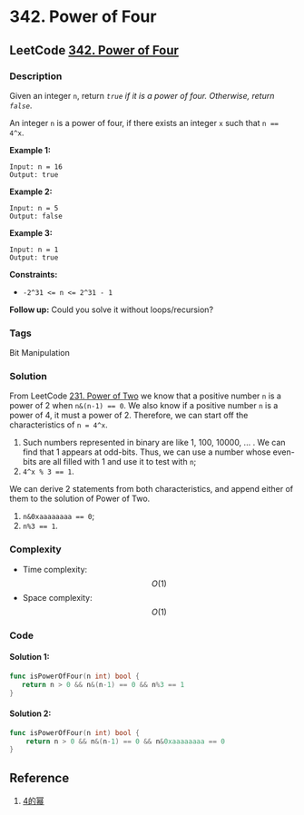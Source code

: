 # 342. Power of Four

## LeetCode [342. Power of Four](https://leetcode-cn.com/problems/power-of-four/)

### Description

Given an integer `n`, return _`true` if it is a power of four. Otherwise, return `false`_.

An integer `n` is a power of four, if there exists an integer `x` such that `n == 4^x`.

**Example 1:**

```text
Input: n = 16
Output: true
```

**Example 2:**

```text
Input: n = 5
Output: false
```

**Example 3:**

```text
Input: n = 1
Output: true
```

**Constraints:**

* `-2^31 <= n <= 2^31 - 1`

**Follow up:** Could you solve it without loops/recursion?

### Tags

Bit Manipulation

### Solution

From LeetCode [231. Power of Two](231.-power-of-two.md) we know that a positive number `n` is a power of 2 when `n&(n-1) == 0`. We also know if a positive number `n` is a power of 4, it must a power of 2. Therefore, we can start off the characteristics of `n = 4^x`.

1. Such numbers represented in binary are like 1, 100, 10000, ... . We can find that 1 appears at odd-bits. Thus, we can use a number whose even-bits are all filled with 1 and use it to test with `n`;
2. `4^x % 3 == 1`.

We can derive 2 statements from both characteristics, and append either of them to the solution of Power of Two.

1. `n&0xaaaaaaaa == 0`;
2. `n%3 == 1`.

### Complexity

* Time complexity: $$O(1)$$
* Space complexity: $$O(1)$$

### Code

#### Solution 1:

```go
func isPowerOfFour(n int) bool {
   return n > 0 && n&(n-1) == 0 && n%3 == 1
}
```

#### Solution 2:

```go
func isPowerOfFour(n int) bool {
	return n > 0 && n&(n-1) == 0 && n&0xaaaaaaaa == 0
}
```

## Reference

1. [4的幂](https://leetcode-cn.com/problems/power-of-four/solution/4de-mi-by-leetcode-solution-b3ya/)

